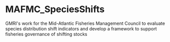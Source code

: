 # MAFMC_SpeciesShifts
GMRI's work for the Mid-Atlantic Fisheries Management Council to evaluate species distribution shift indicators and develop a framework to support fisheries governance of shifting stocks
